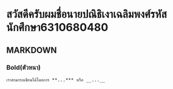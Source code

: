 # สวัสดีครับผมชื่อนายปณิธิเงาเฉลิมพงศ์รหัสนักศึกษา6310680480
## MARKDOWN
### Bold(ตัวหนา)
    เราสามารถเขียนได้โดยการ **...*** หรือ __...__
 
